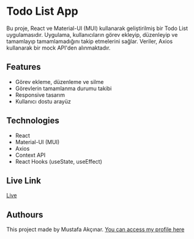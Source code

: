 # Todo List App

Bu proje, React ve Material-UI (MUI) kullanarak geliştirilmiş bir Todo List uygulamasıdır. Uygulama, kullanıcıların görev ekleyip, düzenleyip ve tamamlayıp tamamlamadığını takip etmelerini sağlar. Veriler, Axios kullanarak bir mock API'den alınmaktadır.

## Features

- Görev ekleme, düzenleme ve silme
- Görevlerin tamamlanma durumu takibi
- Responsive tasarım
- Kullanıcı dostu arayüz

## Technologies

- React
- Material-UI (MUI)
- Axios
- Context API
- React Hooks (useState, useEffect)

## Live Link

[Live]()


## Authours

This project made by Mustafa Akçınar. 
[You can access my profile here](https://github.com/mustafaakcinar)